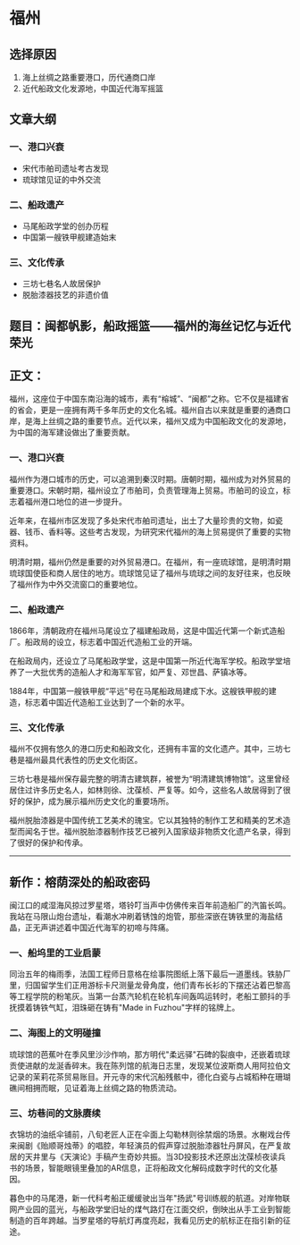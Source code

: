 # 福州

## 选择原因
1. 海上丝绸之路重要港口，历代通商口岸
2. 近代船政文化发源地，中国近代海军摇篮

## 文章大纲
### 一、港口兴衰
- 宋代市舶司遗址考古发现
- 琉球馆见证的中外交流

### 二、船政遗产
- 马尾船政学堂的创办历程
- 中国第一艘铁甲舰建造始末

### 三、文化传承
- 三坊七巷名人故居保护
- 脱胎漆器技艺的非遗价值

## 题目：闽都帆影，船政摇篮——福州的海丝记忆与近代荣光

## 正文：

福州，这座位于中国东南沿海的城市，素有“榕城”、“闽都”之称。它不仅是福建省的省会，更是一座拥有两千多年历史的文化名城。福州自古以来就是重要的通商口岸，是海上丝绸之路的重要节点。近代以来，福州又成为中国船政文化的发源地，为中国的海军建设做出了重要贡献。

### 一、港口兴衰

福州作为港口城市的历史，可以追溯到秦汉时期。唐朝时期，福州成为对外贸易的重要港口。宋朝时期，福州设立了市舶司，负责管理海上贸易。市舶司的设立，标志着福州港口地位的进一步提升。

近年来，在福州市区发现了多处宋代市舶司遗址，出土了大量珍贵的文物，如瓷器、钱币、香料等。这些考古发现，为研究宋代福州的海上贸易提供了重要的实物资料。

明清时期，福州仍然是重要的对外贸易港口。在福州，有一座琉球馆，是明清时期琉球国使臣和商人居住的地方。琉球馆见证了福州与琉球之间的友好往来，也反映了福州作为中外交流窗口的重要地位。

### 二、船政遗产

1866年，清朝政府在福州马尾设立了福建船政局，这是中国近代第一个新式造船厂。船政局的设立，标志着中国近代造船工业的开端。

在船政局内，还设立了马尾船政学堂，这是中国第一所近代海军学校。船政学堂培养了一大批优秀的造船人才和海军军官，如严复、邓世昌、萨镇冰等。

1884年，中国第一艘铁甲舰“平远”号在马尾船政局建成下水。这艘铁甲舰的建造，标志着中国近代造船工业达到了一个新的水平。

### 三、文化传承

福州不仅拥有悠久的港口历史和船政文化，还拥有丰富的文化遗产。其中，三坊七巷是福州最具代表性的历史文化街区。

三坊七巷是福州保存最完整的明清古建筑群，被誉为“明清建筑博物馆”。这里曾经居住过许多历史名人，如林则徐、沈葆桢、严复等。如今，这些名人故居得到了很好的保护，成为展示福州历史文化的重要场所。

福州脱胎漆器是中国传统工艺美术的瑰宝。它以其独特的制作工艺和精美的艺术造型而闻名于世。福州脱胎漆器制作技艺已被列入国家级非物质文化遗产名录，得到了很好的保护和传承。

---
## 新作：榕荫深处的船政密码

闽江口的咸湿海风掠过罗星塔，塔铃叮当声中仿佛传来百年前造船厂的汽笛长鸣。我站在马限山炮台遗址，看潮水冲刷着锈蚀的炮管，那些深嵌在铸铁里的海盐结晶，正无声讲述着中国近代海军的初啼与阵痛。

### 一、船坞里的工业启蒙

同治五年的梅雨季，法国工程师日意格在绘事院图纸上落下最后一道墨线。铁胁厂里，归国留学生们正用游标卡尺测量龙骨角度，他们青布长衫的下摆还沾着巴黎高等工程学院的粉笔灰。当第一台蒸汽轮机在轮机车间轰鸣运转时，老船工颤抖的手抚摸着铸铁气缸，泪珠砸在铸有"Made in Fuzhou"字样的铭牌上。

### 二、海图上的文明碰撞

琉球馆的芭蕉叶在季风里沙沙作响，那方明代"柔远驿"石碑的裂痕中，还嵌着琉球贡使进献的龙涎香碎末。我在陈列馆的航海日志里，发现某位波斯商人用阿拉伯文记录的茉莉花茶贸易账目。开元寺的宋代沉船残骸中，德化白瓷与占城稻种在珊瑚礁间相拥而眠，见证着海上丝绸之路的物质流动。

### 三、坊巷间的文脉赓续

衣锦坊的油纸伞铺前，八旬老匠人正在伞面上勾勒林则徐禁烟的场景。水榭戏台传来闽剧《贻顺哥烛蒂》的唱腔，年轻演员的假声穿过脱胎漆器牡丹屏风，在严复故居的天井里与《天演论》手稿产生奇妙共振。当3D投影技术还原出沈葆桢夜读兵书的场景，智能眼镜里叠加的AR信息，正将船政文化解码成数字时代的文化基因。

暮色中的马尾港，新一代科考船正缓缓驶出当年"扬武"号训练舰的航道。对岸物联网产业园的蓝光，与船政学堂旧址的煤气路灯在江面交织，倒映出从手工业到智能制造的百年跨越。当罗星塔的导航灯再度亮起，我看见历史的航标正在指引新的征途。
